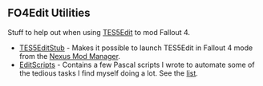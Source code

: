 ## FO4Edit Utilities
Stuff to help out when using [TES5Edit](https://github.com/TES5Edit/TES5Edit) to mod Fallout 4.

* [TES5EditStub](TES5EditStub/) - Makes it possible to launch TES5Edit in Fallout 4 mode from the [Nexus Mod Manager](http://www.nexusmods.com/games/mods/modmanager/).
* [EditScripts](EditScripts/)   - Contains a few Pascal scripts I wrote to automate some of the tedious tasks I find myself doing a lot. See the [list](EditScripts/README.md).
